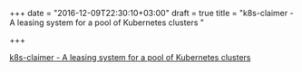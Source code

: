 +++
date = "2016-12-09T22:30:10+03:00"
draft = true
title = "k8s-claimer - A leasing system for a pool of Kubernetes clusters "

+++

<p><a href="https://t.co/GmwZFBeWkw">k8s-claimer - A leasing system for a pool of Kubernetes clusters </a></p>
